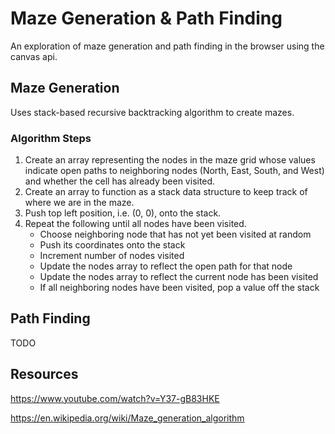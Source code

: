 # Maze Generation & Path Finding
An exploration of maze generation and path finding in the browser using
the canvas api.

## Maze Generation
Uses stack-based recursive backtracking algorithm to create mazes.

### Algorithm Steps
1. Create an array representing the nodes in the maze grid whose values
indicate open paths to neighboring nodes (North, East, South, and West)
and whether the cell has already been visited.
2. Create an array to function as a stack data structure to keep track
of where we are in the maze.
3. Push top left position, i.e. (0, 0), onto the stack.
4. Repeat the following until all nodes have been visited.
    * Choose neighboring node that has not yet been visited at random
    * Push its coordinates onto the stack
    * Increment number of nodes visited
    * Update the nodes array to reflect the open path for that node
    * Update the nodes array to reflect the current node has been visited
    * If all neighboring nodes have been visited, pop a value off the stack

## Path Finding
TODO

## Resources
https://www.youtube.com/watch?v=Y37-gB83HKE

https://en.wikipedia.org/wiki/Maze_generation_algorithm
